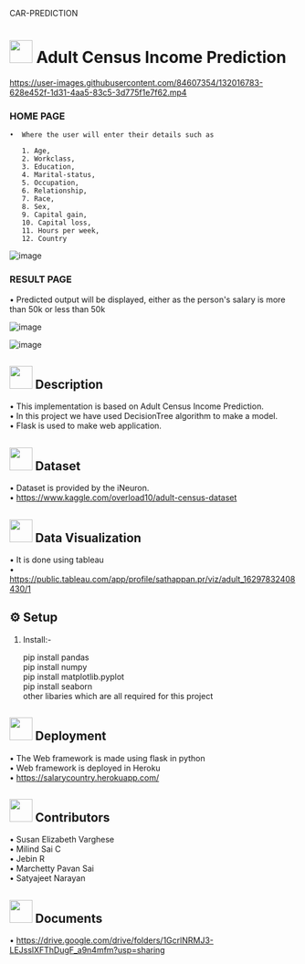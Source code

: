 CAR-PREDICTION
# <img src="https://user-images.githubusercontent.com/84607354/131432422-86f825c6-1116-4f2b-a274-5eb6afeb5e5e.png" width="40"> Adult Census Income Prediction

https://user-images.githubusercontent.com/84607354/132016783-628e452f-1d31-4aa5-83c5-3d775f1e7f62.mp4

### HOME PAGE<br/>
    •  Where the user will enter their details such as
 
       1. Age, 
       2. Workclass,
       3. Education,
       4. Marital-status,
       5. Occupation,
       6. Relationship,
       7. Race,
       8. Sex,
       9. Capital gain,
       10. Capital loss,
       11. Hours per week,
       12. Country

 
![image](https://user-images.githubusercontent.com/84607354/131341733-407f08d3-33be-4af2-a31a-9b7a11cf082c.png)
    
### RESULT PAGE<br/>
•  Predicted output will be displayed, either as the person's salary is more than 50k or less than 50k

![image](https://user-images.githubusercontent.com/84607354/131341779-cfefa8db-b2c3-4b30-ba23-2995da12d2bc.png)

![image](https://user-images.githubusercontent.com/84607354/131343073-b8a42c47-731a-4543-859a-97578e4af523.png)

## <img src="https://user-images.githubusercontent.com/84607354/131428371-1bc0df88-6f2a-4a5d-b017-5813116110b9.png" width="40"> Description
•  This implementation is based on Adult Census Income Prediction.<br/>
•  In this project we have used DecisionTree algorithm to make a model.<br/>
•  Flask is used to make web application.

## <img src="https://user-images.githubusercontent.com/84607354/131429691-71f3d5fc-dea0-4b12-98b6-f4b13ed2de3f.png" width="40" > Dataset
•  Dataset is provided by the iNeuron.<br/>
•  https://www.kaggle.com/overload10/adult-census-dataset

## <img src="https://user-images.githubusercontent.com/84607354/131429508-6ff8e3e0-7968-477f-9afe-0f946849e396.png" width="40"> Data Visualization
•  It is done using tableau<br/>
•  https://public.tableau.com/app/profile/sathappan.pr/viz/adult_16297832408430/1

## ⚙️ Setup
1. Install:-

   pip install pandas <br/>
   pip install numpy<br/>
   pip install matplotlib.pyplot<br/>
   pip install seaborn<br/>
other libaries which are all required for this project 
  
## <img src="https://user-images.githubusercontent.com/84607354/131457739-ffcd1c9e-159d-42dd-8237-a0bb1882fc2d.png" width="40"> Deployment
•  The Web framework is made using flask in python<br/>
•  Web framework is deployed in Heroku <br/>
•  https://salarycountry.herokuapp.com/<br/>

## <img src="https://user-images.githubusercontent.com/84607354/131432262-f86ad078-0c06-4f0a-8a98-fa6249030c2b.png" width="40"> Contributors 
•   Susan Elizabeth Varghese<br/>
•  Milind Sai C<br/>
•  Jebin R<br/>
•  Marchetty Pavan Sai <br/>
•  Satyajeet Narayan<br/>

## <img src="https://images.pexels.com/photos/357514/pexels-photo-357514.jpeg?cs=srgb&dl=pexels-pixabay-357514.jpg&fm=jpg" width="40"> Documents 

• https://drive.google.com/drive/folders/1GcrlNRMJ3-LEJsslXFThDugF_a9n4mfm?usp=sharing
